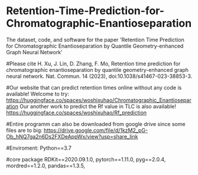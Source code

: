 # Retention-Time-Prediction-for-Chromatographic-Enantioseparation
The dataset, code, and software for the paper 'Retention Time Prediction for Chromatographic Enantioseparation by Quantile Geometry-enhanced Graph Neural Network'

#Please cite
H. Xu, J. Lin, D. Zhang, F. Mo, Retention time prediction for chromatographic enantioseparation by quantile geometry-enhanced graph neural network. Nat. Commun. 14 (2023), doi:10.1038/s41467-023-38853-3.

#Our website that can predict retention times online without any code is available! Welcome to try:
https://huggingface.co/spaces/woshixuhao/Chromatographic_Enantioseparation
Our another work to predict the Rf value in TLC is also available!
https://huggingface.co/spaces/woshixuhao/Rf_prediction

#Entire programm can also be downloaded from google drive since some files are to big:
https://drive.google.com/file/d/1kzM2_pG-Ob_hNQ7ga2n6Ds2FXDeAppWx/view?usp=share_link

#Enviroment:
Python==3.7

#core package
RDKit==2020.09.1.0,
pytorch==1.11.0,
pyg==2.0.4,
mordred==1.2.0,
pandas==1.3.5,
